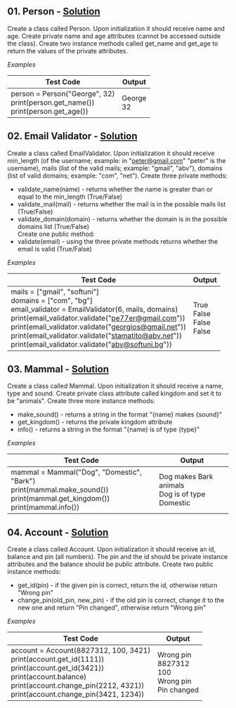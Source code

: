 ## **01.	Person -** [Solution](https://github.com/elenaborisova/Python-OOP/blob/main/07.%20Encapsulation%20-%20Lab/01_person.py)
Create a class called Person. Upon initialization it should receive name and age. Create private name and age attributes (cannot be accessed outside the class). Create two instance methods called get_name and get_age to return the values of the private attributes.

*Examples*

|       Test Code       |      Output       |
|-----------------------|-------------------|
|person = Person("George", 32)<br>print(person.get_name())<br>print(person.get_age())          |George<br>32         |




## **02.	Email Validator -** [Solution](https://github.com/elenaborisova/Python-OOP/blob/main/07.%20Encapsulation%20-%20Lab/02_email_validator.py)
Create a class called EmailValidator. Upon initialization it should receive min_length (of the username; example: in "peter@gmail.com" "peter" is the username), mails (list of the valid mails; example: "gmail", "abv"), domains (list of valid domains; example: "com", "net"). Create three private methods:  
-	validate_name(name) - returns whether the name is greater than or equal to the min_length (True/False)  
-	validate_mail(mail) - returns whether the mail is in the possible mails list (True/False)  
-	validate_domain(domain) - returns whether the domain is in the possible domains list (True/False)  
Create one public method:  
-	validate(email) - using the three private methods returns whether the email is valid (True/False)  

*Examples*

|       Test Code       |      Output       |
|-----------------------|-------------------|
|mails = ["gmail", "softuni"]<br>domains = ["com", "bg"]<br>email_validator = EmailValidator(6, mails, domains)<br>print(email_validator.validate("pe77er@gmail.com"))<br>print(email_validator.validate("georgios@gmail.net"))<br>print(email_validator.validate("stamatito@abv.net"))<br>print(email_validator.validate("abv@softuni.bg"))          |True<br>False<br>False<br>False          |



## **03.	Mammal -** [Solution](https://github.com/elenaborisova/Python-OOP/blob/main/07.%20Encapsulation%20-%20Lab/03_mammal.py)
Create a class called Mammal. Upon initialization it should receive a name, type and sound. Create private class attribute called kingdom and set it to be "animals". Create three more instance methods:  
-	make_sound() - returns a string in the format "{name} makes {sound}"  
-	get_kingdom() - returns the private kingdom attribute  
-	info() - returns a string in the format "{name} is of type {type}"  

*Examples*

|       Test Code       |      Output       |
|-----------------------|-------------------|
|mammal = Mammal("Dog", "Domestic", "Bark")<br>print(mammal.make_sound())<br>print(mammal.get_kingdom())<br>print(mammal.info())          |Dog makes Bark<br>animals<br>Dog is of type Domestic          |




## **04.	Account -** [Solution](https://github.com/elenaborisova/Python-OOP/blob/main/07.%20Encapsulation%20-%20Lab/04_account.py)
Create a class called Account. Upon initialization it should receive an id, balance and pin (all numbers). The pin and the id should be private instance attributes and the balance should be public attribute. Create two public instance methods:  
-	get_id(pin) - if the given pin is correct, return the id, otherwise return "Wrong pin"  
-	change_pin(old_pin, new_pin) - if the old pin is correct, change it to the new one and return "Pin changed", otherwise return "Wrong pin"  

*Examples*

|       Test Code       |      Output       |
|-----------------------|-------------------|
|account = Account(8827312, 100, 3421)<br>print(account.get_id(1111))<br>print(account.get_id(3421))<br>print(account.balance)<br>print(account.change_pin(2212, 4321))<br>print(account.change_pin(3421, 1234))          |Wrong pin<br>8827312<br>100<br>Wrong pin<br>Pin changed         |


